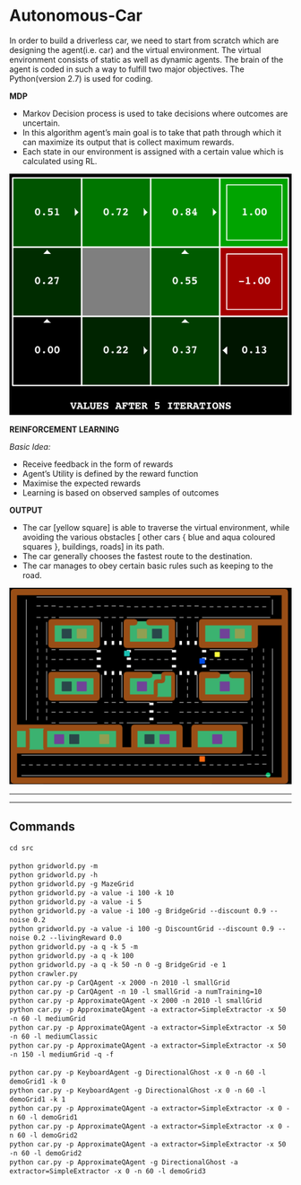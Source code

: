 # Autonomous-Car

In order to build a driverless car, we need to start from scratch which are designing the agent(i.e. car) and the virtual environment.
The virtual environment consists of static as well as dynamic agents.
The brain of the agent is coded in such a way to fulfill two major objectives.
The Python(version 2.7) is used for coding.

**MDP**

- Markov Decision process is used to take decisions where outcomes are uncertain.
- In this algorithm agent’s main goal is to take that path through which it can maximize its output that is collect maximum rewards.
- Each state in our environment is assigned with a certain value which is calculated using RL.

![alt text](docs/value.png)

**REINFORCEMENT LEARNING**

*Basic Idea:* 
- Receive feedback in the form of rewards
- Agent’s Utility is defined by the reward function
- Maximise the expected rewards
- Learning is based on observed samples of outcomes

**OUTPUT**

- The car [yellow square] is able to traverse the virtual environment, while avoiding the various obstacles [ other cars { blue and aqua coloured squares }, buildings, roads] in its path.
- The car generally chooses the fastest route to the destination.
- The car manages to obey certain basic rules such as keeping to the road.

![alt text](docs/output.png)    

----------------------
-----------------------

## Commands

```
cd src

python gridworld.py -m
python gridworld.py -h
python gridworld.py -g MazeGrid
python gridworld.py -a value -i 100 -k 10
python gridworld.py -a value -i 5
python gridworld.py -a value -i 100 -g BridgeGrid --discount 0.9 --noise 0.2
python gridworld.py -a value -i 100 -g DiscountGrid --discount 0.9 --noise 0.2 --livingReward 0.0
python gridworld.py -a q -k 5 -m
python gridworld.py -a q -k 100 
python gridworld.py -a q -k 50 -n 0 -g BridgeGrid -e 1
python crawler.py
python car.py -p CarQAgent -x 2000 -n 2010 -l smallGrid 
python car.py -p CarQAgent -n 10 -l smallGrid -a numTraining=10
python car.py -p ApproximateQAgent -x 2000 -n 2010 -l smallGrid 
python car.py -p ApproximateQAgent -a extractor=SimpleExtractor -x 50 -n 60 -l mediumGrid 
python car.py -p ApproximateQAgent -a extractor=SimpleExtractor -x 50 -n 60 -l mediumClassic 
python car.py -p ApproximateQAgent -a extractor=SimpleExtractor -x 50 -n 150 -l mediumGrid -q -f

python car.py -p KeyboardAgent -g DirectionalGhost -x 0 -n 60 -l demoGrid1 -k 0
python car.py -p KeyboardAgent -g DirectionalGhost -x 0 -n 60 -l demoGrid1 -k 1
python car.py -p ApproximateQAgent -a extractor=SimpleExtractor -x 0 -n 60 -l demoGrid1
python car.py -p ApproximateQAgent -a extractor=SimpleExtractor -x 0 -n 60 -l demoGrid2
python car.py -p ApproximateQAgent -a extractor=SimpleExtractor -x 50 -n 60 -l demoGrid2
python car.py -p ApproximateQAgent -g DirectionalGhost -a extractor=SimpleExtractor -x 0 -n 60 -l demoGrid3
```